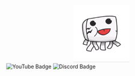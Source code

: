 <div id="header" align="center">
  <img src="https://github.com/GhastCraftHD/GhastCraftHD/blob/main/ghast_cut_transparent.gif?raw=true" width="150"/>
</div>
<div id="badges">
  <img src="https://img.shields.io/badge/YouTube-red?logo=youtube&logoColor=white" alt="YouTube Badge"/>
  <img src="https://img.shields.io/badge/Discord-violet?logo=discord&logoColor=white" alt="Discord Badge"/>
</div>
